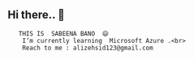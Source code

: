 ## Hi there.. 👋
       THIS IS  SABEENA BANO  😄
        I’m currently learning  Microsoft Azure .<br>
        Reach to me : alizehsid123@gmail.com
<!--
**here-sabs/here-sabs** is a ✨ _special_ ✨ repository because its `README.md` (this file) appears on your GitHub profile.

Here are some ideas to get you started:

- 🔭 I’m currently working on ...
- 🌱 I’m currently learning ...
- 👯 I’m looking to collaborate on ...
- 🤔 I’m looking for help with ...
- 💬 Ask me about ...
- 📫 How to reach me: ...
- 😄 Pronouns: ...
- ⚡ Fun fact: ...
-->
